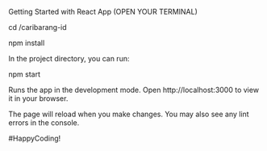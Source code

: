 Getting Started with React App (OPEN YOUR TERMINAL)

cd /caribarang-id

npm install

In the project directory, you can run:

npm start

Runs the app in the development mode. Open http://localhost:3000 to view it in your browser.

The page will reload when you make changes. You may also see any lint errors in the console.

#HappyCoding!